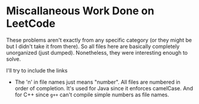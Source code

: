 # Miscallaneous Work Done on LeetCode

These problems aren't exactly from any specific category (or they might be but I didn't take it from there). So all files here are basically completely unorganized (just dumped). Nonetheless, they were interesting enough to solve.

I'll try to include the links

- The 'n' in file names just means "number". All files are numbered in order of completion. It's used for Java since it enforces camelCase. And for C++ since `g++`  can't compile simple numbers as file names.
